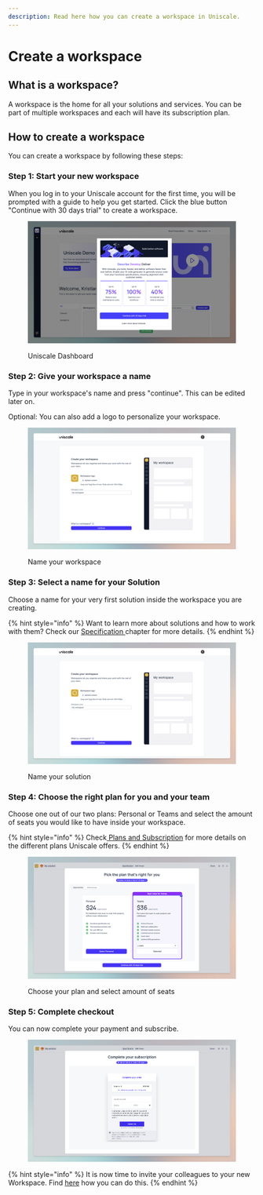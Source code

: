 ```yaml
---
description: Read here how you can create a workspace in Uniscale.
---
```


# Create a workspace

## What is a workspace?

A workspace is the home for all your solutions and services. You can be part of multiple workspaces and each will have its subscription plan.



## How to create a workspace

You can create a workspace by following these steps:

### Step 1: Start your new workspace

When you log in to your Uniscale account for the first time, you will be prompted with a guide to help you get started. Click the blue button "Continue with 30 days trial" to create a workspace.

<figure><img src="../../.gitbook/assets/Dashboard_3.0_Appcues.png" alt=""><figcaption><p>Uniscale Dashboard</p></figcaption></figure>



### Step 2: Give your workspace a name

Type in your workspace's name and press "continue". This can be edited later on.

Optional: You can also add a logo to personalize your workspace.

<figure><img src="../../.gitbook/assets/Create-workspcae.png" alt=""><figcaption><p>Name your workspace</p></figcaption></figure>



### Step 3: Select a name for your Solution

Choose a name for your very first solution inside the workspace you are creating.

{% hint style="info" %}
Want to learn more about solutions and how to work with them? Check our [Specification ](https://help.uniscale.com/using-uniscale/specification)chapter for more details.
{% endhint %}

<figure><img src="../../.gitbook/assets/create-workspace_solution.png" alt=""><figcaption><p>Name your solution</p></figcaption></figure>



### Step 4: Choose the right plan for you and your team

Choose one out of our two plans: Personal or Teams and select the amount of seats you would like to have inside your workspace.&#x20;

{% hint style="info" %}
Check[ Plans and Subscription](https://help.uniscale.com/plans-and-subscriptions) for more details on the different plans Uniscale offers.
{% endhint %}

<figure><img src="../../.gitbook/assets/CleanShot 2024-03-25 at 18.16.29@2x.png" alt=""><figcaption><p>Choose your plan and select amount of seats</p></figcaption></figure>



### Step 5: Complete checkout

You can now complete your payment and subscribe.&#x20;

<figure><img src="../../.gitbook/assets/CleanShot 2024-03-25 at 18.03.40@2x.png" alt=""><figcaption></figcaption></figure>



{% hint style="info" %}
It is now time to invite your colleagues to your new Workspace. Find [here](invite-to-a-workspace.md) how you can do this.&#x20;
{% endhint %}

